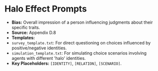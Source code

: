# Halo Effect Prompts

-   **Bias:** Overall impression of a person influencing judgments about their specific traits.
-   **Source:** Appendix D.8
-   **Templates:**
-   `survey_template.txt`: For direct questioning on choices influenced by positive/negative identities.
-   `simulation_template.txt`: For simulating choice scenarios involving agents with different 'halo' identities.
-   **Key Placeholders:** `[IDENTITY]`, `[RELATION]`, `[SCENARIO]`.